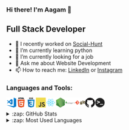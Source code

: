 ### Hi there! I'm Aagam 👋
## Full Stack Developer 

- 🔭 I recently worked on [Social-Hunt](https://github.com/AagamGada/Social-Hunt)
- 🌱 I’m currently learning python 
- 👯 I’m currently looking for a job 
- 💬 Ask me about Website Development
- 📫 How to reach me: [LinkedIn](https://www.linkedin.com/in/aagam-gada-7612a616b/) or [Instagram](https://www.instagram.com/aagam_27/)

### Languages and Tools:

<img align="left" alt="Visual Studio Code" width="26px" src="https://raw.githubusercontent.com/github/explore/80688e429a7d4ef2fca1e82350fe8e3517d3494d/topics/visual-studio-code/visual-studio-code.png" />
<img align="left" alt="HTML5" width="26px" src="https://raw.githubusercontent.com/github/explore/80688e429a7d4ef2fca1e82350fe8e3517d3494d/topics/html/html.png" />
<img align="left" alt="CSS3" width="26px" src="https://raw.githubusercontent.com/github/explore/80688e429a7d4ef2fca1e82350fe8e3517d3494d/topics/css/css.png" />
<img align="left" alt="JavaScript" width="26px" src="https://raw.githubusercontent.com/github/explore/80688e429a7d4ef2fca1e82350fe8e3517d3494d/topics/javascript/javascript.png" />
<img align="left" alt="React" width="26px" src="https://raw.githubusercontent.com/github/explore/80688e429a7d4ef2fca1e82350fe8e3517d3494d/topics/react/react.png" />
<img align="left" alt="Node.js" width="26px" src="https://raw.githubusercontent.com/github/explore/80688e429a7d4ef2fca1e82350fe8e3517d3494d/topics/nodejs/nodejs.png" />
<img align="left" alt="MongoDB" width="26px" src="https://raw.githubusercontent.com/github/explore/80688e429a7d4ef2fca1e82350fe8e3517d3494d/topics/mongodb/mongodb.png" />
<img align="left" alt="Git" width="26px" src="https://raw.githubusercontent.com/github/explore/80688e429a7d4ef2fca1e82350fe8e3517d3494d/topics/git/git.png" />
<img align="left" alt="GitHub" width="26px" src="https://raw.githubusercontent.com/github/explore/78df643247d429f6cc873026c0622819ad797942/topics/github/github.png" />
<img align="left" alt="Terminal" width="26px" src="https://raw.githubusercontent.com/github/explore/80688e429a7d4ef2fca1e82350fe8e3517d3494d/topics/terminal/terminal.png" />

<br/>
<br/>

<details>
  <summary>:zap: GitHub Stats</summary>

  <img align="left" alt="GitHub Stats" src="https://github-readme-stats.vercel.app/api?username=AagamGada&&show_icons=true&title_color=0000FF&icon_color=0000FF&text_color=151515&bg_color=fff" />

</details>

<details>
  <summary>:zap: Most Used Languages </summary>

  <img align="left" alt="Most Used Languages" src="https://github-readme-stats.vercel.app/api/top-langs/?username=AagamGada" />

</details>
